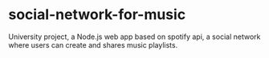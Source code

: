 # social-network-for-music
University project, a Node.js web app based on spotify api, a social network where users can create and shares music playlists.
